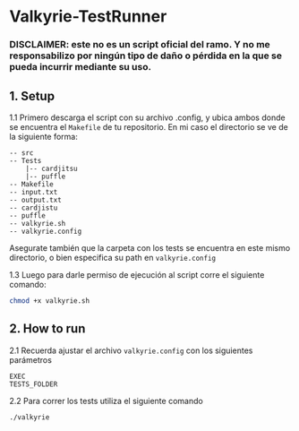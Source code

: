 # Valkyrie-TestRunner

### DISCLAIMER: este no es un script oficial del ramo. Y no me responsabilizo por ningún tipo de daño o pérdida en la que se pueda incurrir mediante su uso.

## 1. Setup
1.1 Primero descarga el script con su archivo .config, y ubica ambos donde se encuentra el ```Makefile``` de tu repositorio. En mi caso el directorio se ve de la siguiente forma:

```
-- src
-- Tests
    |-- cardjitsu
    |-- puffle
-- Makefile
-- input.txt
-- output.txt
-- cardjistu
-- puffle
-- valkyrie.sh
-- valkyrie.config
```

Asegurate también que la carpeta con los tests se encuentra en este mismo directorio, o bien especifica su path en ```valkyrie.config```

1.3 Luego para darle permiso de ejecución al script corre el siguiente comando:
```bash
chmod +x valkyrie.sh
```

## 2. How to run

2.1 Recuerda ajustar el archivo `valkyrie.config` con los siguientes parámetros
```config
EXEC
TESTS_FOLDER
```

2.2 Para correr los tests utiliza el siguiente comando
```bash
./valkyrie
```
